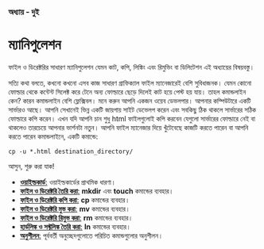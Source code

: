 ### অধ্যায় - দুই ###
# ম্যানিপুলেশন #

ফাইল ও ডিরেক্টরির সাধারণ ম্যানিপুলেশন যেমন কাট, কপি, লিঙ্কিং এবং রিমুভিং বা ডিলিটেশন এই অধ্যায়ের বিষয়বস্তু।

সত্যি কথা বলতে, কখনো কখনো এসব কাজ সাধারণ গ্রাফিক্যাল ফাইল ম্যানেজারেই বেশি সুবিধাজনক। যেমন কোনো ফোল্ডার থেকে কন্টেন্ট সিলেক্ট করে টেনে অন্য ফোল্ডারে ছেড়ে দিলেই কাট হয়ে পেস্ট হয় যায়। তাহল কমান্ডলাইন কেন? কারন কমান্ডলাইন বেশি ফ্লেক্সিবল। মনে করুন আপনি একজন ওয়েব ডেভলপার। আপনার কম্পিউটারে একটি সার্ভারও আছে। আপনি সেখানেই ভিন্ন একটি জায়গায় সাইট ডেভেলপ করেন এবং সবকিছু ঠিক থাকলে সার্ভারের সঠিক ফোল্ডারে কপি করেন। এখন যদি আপনি চান শুধু html ফাইলগুলোই কপি করবেন যেগুলো সার্ভারের ফোল্ডারে নেই বা থাকলেও তারচেয়ে আপনার ভার্শনটা নতুন। আপনি ফাইল ম্যানেজার দিয়ে খুঁটেবেছে কাজটি করতে পারেন বা আপনি করতে পারেন কমান্ডলাইনে, একটি কমান্ডে:



```
cp -u *.html destination_directory/
```

আসুন, শুরু করা যাক!

*  [**ওয়াইল্ডকার্ড**:](1.2.1.wildcard.md) ওয়াইল্ডকার্ডের প্রাথমিক ধারণা।
*  [**ফাইল ও ডিরেক্টরি তৈরি করা**:](1.2.2.create.md) **mkdir** এবং **touch** কমান্ডের ব্যবহার।
*  [**ফাইল ও ডিরেক্টরি কপি করা**:](1.2.3.copy.md) **cp** কমান্ডের ব্যবহার।
*  [**ফাইল ও ডিরেক্টরি মুভ করা**:](1.2.4.move.md) **mv** কমান্ডের ব্যবহার।
*  [**ফাইল ও ডিরেক্টরি রিমুভ করা**:](1.2.5.remove.md) **rm** কমান্ডের ব্যবহার।
*  [**হার্ডলিঙ্ক ও সফ্টলিঙ্ক তৈরি করা**:](1.2.6.linking.md) **ln** কমান্ডের ব্যবহার।
*  [**অনুশীলন**:](1.2.7.playground.md) পূর্ববর্তী অনুচ্ছেদগুলোতে পরিচিত কমান্ডগুলোর অনুশীলন।